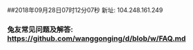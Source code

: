 ##2018年09月28日07时12分07秒 新址: 104.248.161.249
### 兔友常见问题及解答: https://github.com/wanggonging/d/blob/w/FAQ.md
